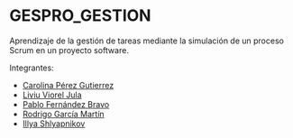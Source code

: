# GESPRO_GESTION
Aprendizaje de la gestión de tareas mediante la simulación de un proceso Scrum en un proyecto software.

Integrantes:
* [Carolina Pérez Gutierrez](https://github.com/cgp1003)
* [Liviu Viorel Jula](https://github.com/ljx1002)
* [Pablo Fernández Bravo](https://github.com/pfb1001)
* [Rodrigo García Martín](https://github.com/rgm1004)
* [Illya Shlyapnikov](https://github.com/illyaUBU)
